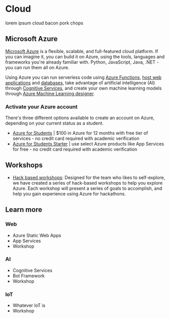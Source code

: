 # Cloud

lorem ipsum cloud bacon pork chops

## Microsoft Azure

[Microsoft Azure](https://azure.microsoft.com/free/students/?WT.mc_id=academic-0000-cxa) is a flexible, scalable, and full-featured cloud platform. If you can imagine it, you can build it on Azure, using the tools, languages and frameworks you're already familiar with. Python, JavaScript, Java, .NET - you can run them all on Azure.

Using Azure you can run serverless code using [Azure Functions](https://azure.microsoft.com/services/functions/?WT.mc_id=academic-0000-cxa), [host web applications](https://docs.microsoft.com/azure/static-web-apps/overview?WT.mc_id=academic-0000-cxa) and [databases](https://azure.microsoft.com/product-categories/databases/?WT.mc_id=academic-0000-cxa), take advantage of artificial intelligence (AI) through [Cognitive Services](https://azure.microsoft.com/services/cognitive-services/?WT.mc_id=academic-0000-cxa), and create your own machine learning models through [Azure Machine Learning designer](https://docs.microsoft.com/azure/machine-learning/concept-designer?WT.mc_id=academic-0000-cxa).

### Activate your Azure account

There's three different options available to create an account on Azure, depending on your current status as a student.

- [Azure for Students](https://azure.microsoft.com/free/students/?WT.mc_id=academic-0000-cxa) | $100 in Azure for 12 months with free tier of services - no credit card required with academic verification
- [Azure for Students Starter](https://azure.microsoft.com/free/students-starter-faq/?WT.mc_id=academic-0000-cxa) | use select Azure products like App Services for free - no credit card required with academic verification

## Workshops

- [Hack based workshops](./workshops.md): Designed for the team who likes to self-explore, we have created a series of hack-based workshops to help you explore Azure. Each workshop will present a series of goals to accomplish, and help you gain experience using Azure for hackathons.

## Learn more

### Web

- Azure Static Web Apps
- App Services
- Workshop

### AI

- Cognitive Services
- Bot Framework
- Workshop

### IoT

- Whatever IoT is
- Workshop
